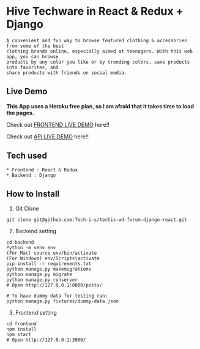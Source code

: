 # Hive Techware in React & Redux + Django

```
A convenient and fun way to browse featured clothing & accessories from some of the best
clothing brands online, especially aimed at teenagers. With this web app, you can browse
products by any color you like or by trending colors, save products into favorites, and 
share products with friends on social media.

```

## Live Demo

**This App uses a Heroku free plan, so I am afraid that it takes time to load the pages.**

Check out [FRONTEND LIVE DEMO](https://hive-tech-wear-frontend.herokuapp.com/) here!!

Check out [API LIVE DEMO](https://hive-tech-wear-backend.herokuapp.com/) here!!

## Tech used

```
* Frontend : React & Redux
* Backend : Django
```

## How to Install

1. Git Clone

```
git clone git@github.com:Tech-i-s/techis-wd-forum-django-react.git
```

2. Backend setting

```
cd backend
Python -m venv env
(For Mac) source env/bin/activate
(For Windows) env/Scripts\activate
pip install -r requirements.txt
python manage.py makemigrations
python manage.py migrate
python manage.py runserver
# Open http://127.0.0.1:8000/posts/

# To have dummy data for testing run:
python manage.py fixtures/dummy-data.json
```

3. Frontend setting

```
cd frontend
npm install
npm start
# Open http://127.0.0.1:3000/
```
